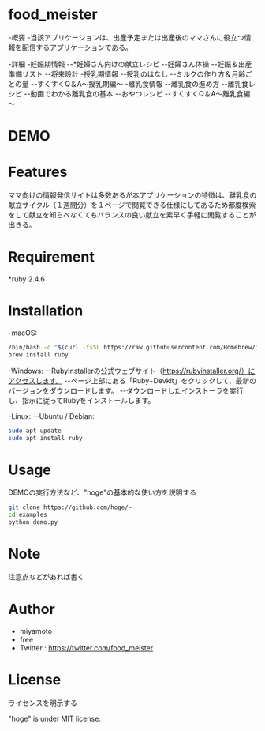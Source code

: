 # food_meister
 -概要
  -当該アプリケーションは、出産予定または出産後のママさんに役立つ情報を配信するアプリケーションである。

 -詳細
  -妊娠期情報
   --*妊婦さん向けの献立レシピ
   --妊婦さん体操
   --妊娠＆出産準備リスト
   --将来設計
  -授乳期情報
   --授乳のはなし
   --ミルクの作り方＆月齢ごとの量
   --すくすくQ＆A～授乳期編～
  -離乳食情報
   --離乳食の進め方
   --離乳食レシピ
   --動画でわかる離乳食の基本
   --おやつレシピ
   --すくすくQ＆A～離乳食編～

# DEMO

 
# Features

ママ向けの情報発信サイトは多数あるが本アプリケーションの特徴は、離乳食の献立サイクル（１週間分）を１ページで閲覧できる仕様にしてあるため都度検索をして献立を知らべなくてもバランスの良い献立を素早く手軽に閲覧することが出きる。
 
# Requirement
 
*ruby 2.4.6
 
# Installation
-macOS:
```bash
/bin/bash -c "$(curl -fsSL https://raw.githubusercontent.com/Homebrew/install/HEAD/install.sh)"
brew install ruby
```
-Windows:
 --RubyInstallerの公式ウェブサイト（https://rubyinstaller.org/）にアクセスします。
 --ページ上部にある「Ruby+Devkit」をクリックして、最新のバージョンをダウンロードします。
 --ダウンロードしたインストーラを実行し、指示に従ってRubyをインストールします。

-Linux:
 --Ubuntu / Debian:
```bash
sudo apt update
sudo apt install ruby
```
 
# Usage
 
DEMOの実行方法など、"hoge"の基本的な使い方を説明する
 
```bash
git clone https://github.com/hoge/~
cd examples
python demo.py
```
 
# Note
 
注意点などがあれば書く
 
# Author

* miyamoto
* free
* Twitter : https://twitter.com/food_meister
 
# License
ライセンスを明示する
 
"hoge" is under [MIT license](https://en.wikipedia.org/wiki/MIT_License).
 